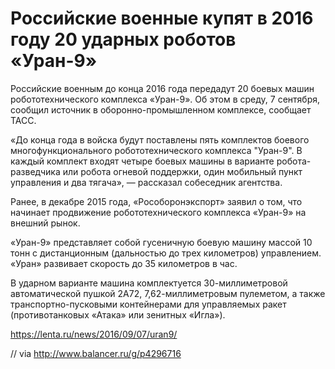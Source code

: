 # Российские военные купят в 2016 году 20 ударных роботов «Уран-9»

Российские военным до конца 2016 года передадут 20 боевых машин
робототехнического комплекса «Уран-9». Об этом в среду, 7 сентября,
сообщил источник в оборонно-промышленном комплексе, сообщает ТАСС.

«До конца года в войска будут поставлены пять комплектов боевого
многофункционального робототехнического комплекса "Уран-9". В каждый
комплект входят четыре боевых машины в варианте робота-разведчика или
робота огневой поддержки, один мобильный пункт управления и два тягача»,
— рассказал собеседник агентства.

Ранее, в декабре 2015 года, «Рособоронэкспорт» заявил о том, что начинает
продвижение робототехнического комплекса «Уран-9» на внешний рынок.

«Уран-9» представляет собой гусеничную боевую машину массой 10 тонн с
дистанционным (дальностью до трех километров) управлением. «Уран»
развивает скорость до 35 километров в час.

В ударном варианте машина комплектуется 30-миллиметровой автоматической
пушкой 2А72, 7,62-миллиметровым пулеметом, а также транспортно-пусковыми
контейнерами для управляемых ракет (противотанковых «Атака» или зенитных
«Игла»).

https://lenta.ru/news/2016/09/07/uran9/

// via http://www.balancer.ru/g/p4296716

